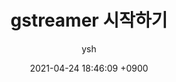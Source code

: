 ---
layout: archive
title: "gstreamer 시작하기"
date: 2021-04-24 18:46:09 +0900
categories: summary
tag:
- gstreamer
blog: true
author: ysh
description: gstreamer 설치과정
sidebar:
  nav: "posts_navi"
---
